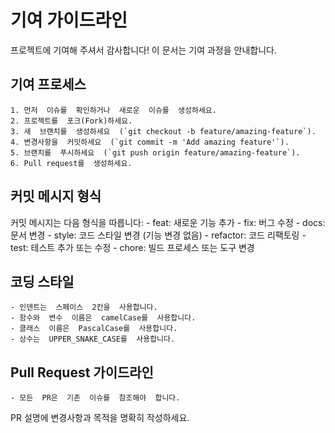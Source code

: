 # 기여  가이드라인
프로젝트에  기여해  주셔서  감사합니다! 이  문서는  기여  과정을  안내합니다.

## 기여 프로세스
	1. 먼저  이슈를  확인하거나  새로운  이슈를  생성하세요.
	2. 프로젝트를  포크(Fork)하세요.
	3. 새  브랜치를  생성하세요  (`git checkout -b feature/amazing-feature`).
	4. 변경사항을  커밋하세요  (`git commit -m 'Add amazing feature'`).
	5. 브랜치를  푸시하세요  (`git push origin feature/amazing-feature`).
	6. Pull request를  생성하세요.


## 커밋  메시지  형식

커밋  메시지는  다음  형식을  따릅니다:
	- feat: 새로운  기능  추가
	- fix: 버그  수정
	- docs: 문서 변경
	- style: 코드  스타일  변경  (기능  변경  없음)
	- refactor: 코드  리팩토링
	- test: 테스트  추가  또는  수정
	- chore: 빌드  프로세스  또는  도구  변경


## 코딩  스타일
	- 인덴트는  스페이스  2칸을  사용합니다.
	- 함수와  변수  이름은  camelCase를  사용합니다.
	- 클래스  이름은  PascalCase를  사용합니다.
	- 상수는  UPPER_SNAKE_CASE를  사용합니다.

## Pull Request 가이드라인
	- 모든  PR은  기존  이슈를  참조해야  합니다.
PR 설명에  변경사항과  목적을  명확히  작성하세요.